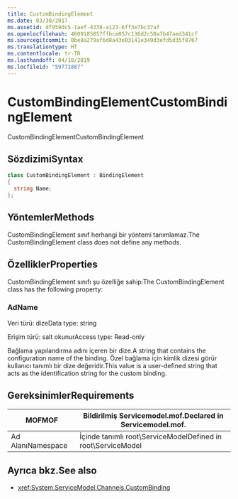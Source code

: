 ```yaml
---
title: CustomBindingElement
ms.date: 03/30/2017
ms.assetid: df959dc5-1aef-4338-a123-6ff3e7bc37af
ms.openlocfilehash: 4609185857ffbce057c136d2c50a7b47aed341cf
ms.sourcegitcommit: 0be8a279af6d8a43e03141e349d3efd5d35f8767
ms.translationtype: HT
ms.contentlocale: tr-TR
ms.lasthandoff: 04/18/2019
ms.locfileid: "59771887"
---
```

# <a name="custombindingelement"></a><span data-ttu-id="4de66-102">CustomBindingElement</span><span class="sxs-lookup"><span data-stu-id="4de66-102">CustomBindingElement</span></span>
<span data-ttu-id="4de66-103">CustomBindingElement</span><span class="sxs-lookup"><span data-stu-id="4de66-103">CustomBindingElement</span></span>  
  
## <a name="syntax"></a><span data-ttu-id="4de66-104">Sözdizimi</span><span class="sxs-lookup"><span data-stu-id="4de66-104">Syntax</span></span>  
  
```csharp
class CustomBindingElement : BindingElement  
{  
  string Name;  
};  
```  
  
## <a name="methods"></a><span data-ttu-id="4de66-105">Yöntemler</span><span class="sxs-lookup"><span data-stu-id="4de66-105">Methods</span></span>  
 <span data-ttu-id="4de66-106">CustomBindingElement sınıf herhangi bir yöntemi tanımlamaz.</span><span class="sxs-lookup"><span data-stu-id="4de66-106">The CustomBindingElement class does not define any methods.</span></span>  
  
## <a name="properties"></a><span data-ttu-id="4de66-107">Özellikler</span><span class="sxs-lookup"><span data-stu-id="4de66-107">Properties</span></span>  
 <span data-ttu-id="4de66-108">CustomBindingElement sınıfı şu özelliğe sahip:</span><span class="sxs-lookup"><span data-stu-id="4de66-108">The CustomBindingElement class has the following property:</span></span>  
  
### <a name="name"></a><span data-ttu-id="4de66-109">Ad</span><span class="sxs-lookup"><span data-stu-id="4de66-109">Name</span></span>  
 <span data-ttu-id="4de66-110">Veri türü: dize</span><span class="sxs-lookup"><span data-stu-id="4de66-110">Data type: string</span></span>  
  
 <span data-ttu-id="4de66-111">Erişim türü: salt okunur</span><span class="sxs-lookup"><span data-stu-id="4de66-111">Access type: Read-only</span></span>  
  
 <span data-ttu-id="4de66-112">Bağlama yapılandırma adını içeren bir dize.</span><span class="sxs-lookup"><span data-stu-id="4de66-112">A string that contains the configuration name of the binding.</span></span> <span data-ttu-id="4de66-113">Özel bağlama için kimlik dizesi görür kullanıcı tanımlı bir dize değeridir.</span><span class="sxs-lookup"><span data-stu-id="4de66-113">This value is a user-defined string that acts as the identification string for the custom binding.</span></span>  
  
## <a name="requirements"></a><span data-ttu-id="4de66-114">Gereksinimler</span><span class="sxs-lookup"><span data-stu-id="4de66-114">Requirements</span></span>  
  
|<span data-ttu-id="4de66-115">MOF</span><span class="sxs-lookup"><span data-stu-id="4de66-115">MOF</span></span>|<span data-ttu-id="4de66-116">Bildirilmiş Servicemodel.mof.</span><span class="sxs-lookup"><span data-stu-id="4de66-116">Declared in Servicemodel.mof.</span></span>|  
|---------|-----------------------------------|  
|<span data-ttu-id="4de66-117">Ad Alanı</span><span class="sxs-lookup"><span data-stu-id="4de66-117">Namespace</span></span>|<span data-ttu-id="4de66-118">İçinde tanımlı root\ServiceModel</span><span class="sxs-lookup"><span data-stu-id="4de66-118">Defined in root\ServiceModel</span></span>|  
  
## <a name="see-also"></a><span data-ttu-id="4de66-119">Ayrıca bkz.</span><span class="sxs-lookup"><span data-stu-id="4de66-119">See also</span></span>

- <xref:System.ServiceModel.Channels.CustomBinding>
